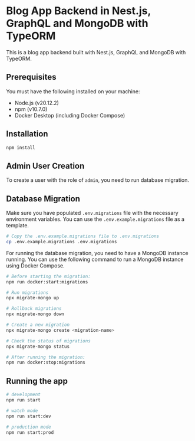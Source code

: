 # Blog App Backend in Nest.js, GraphQL and MongoDB with TypeORM

This is a blog app backend built with Nest.js, GraphQL and MongoDB with TypeORM.

## Prerequisites

You must have the following installed on your machine:

- Node.js (v20.12.2)
- npm (v10.7.0)
- Docker Desktop (including Docker Compose)

## Installation

```bash
npm install
```

## Admin User Creation

To create a user with the role of `admin`, you need to run database migration.

## Database Migration

Make sure you have populated `.env.migrations` file with the necessary environment variables. You can use the `.env.example.migrations` file as a template.

```bash
# Copy the .env.example.migrations file to .env.migrations
cp .env.example.migrations .env.migrations
```

For running the database migration, you need to have a MongoDB instance running. You can use the following command to run a MongoDB instance using Docker Compose.

```bash
# Before starting the migration:
npm run docker:start:migrations
```

```bash
# Run migrations
npx migrate-mongo up

# Rollback migrations
npx migrate-mongo down

# Create a new migration
npx migrate-mongo create <migration-name>

# Check the status of migrations
npx migrate-mongo status
```

```bash
# After running the migration:
npm run docker:stop:migrations
```

## Running the app

```bash
# development
npm run start

# watch mode
npm run start:dev

# production mode
npm run start:prod
```
